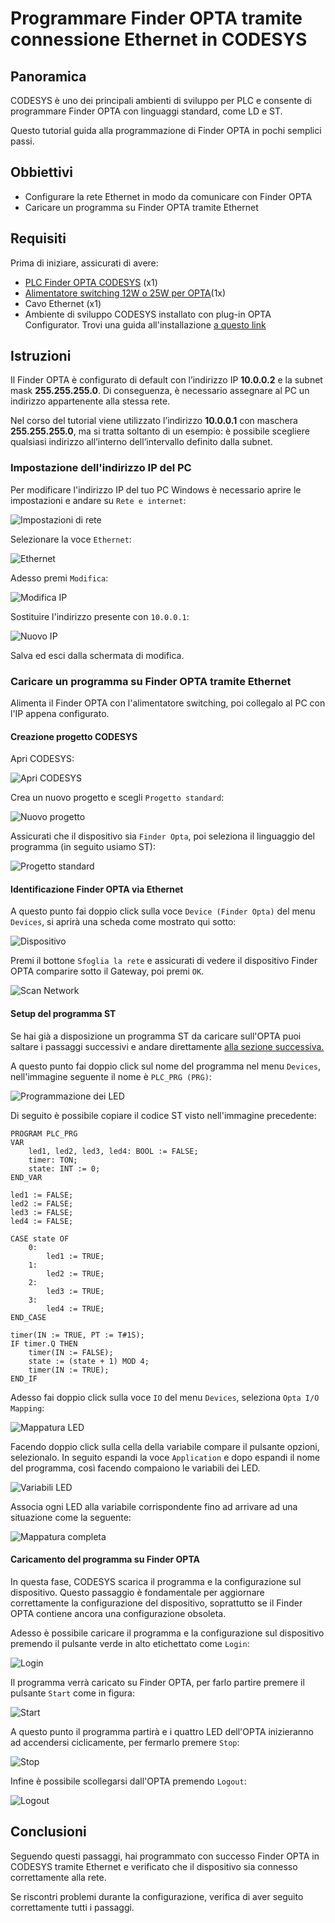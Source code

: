 # Programmare Finder OPTA tramite connessione Ethernet in CODESYS

## Panoramica

CODESYS è uno dei principali ambienti di sviluppo per PLC e consente di programmare Finder OPTA con linguaggi standard, come LD e
ST.

Questo tutorial guida alla programmazione di Finder OPTA in pochi semplici passi.

## Obbiettivi

- Configurare la rete Ethernet in modo da comunicare con Finder OPTA
- Caricare un programma su Finder OPTA tramite Ethernet

## Requisiti

Prima di iniziare, assicurati di avere:

- [PLC Finder OPTA CODESYS](https://opta.findernet.com/it/codesys) (x1)
- [Alimentatore switching 12W o 25W per OPTA](https://opta.findernet.com/it/codesys#moduli-espansione)(1x)
- Cavo Ethernet (x1)
- Ambiente di sviluppo CODESYS installato con plug-in OPTA Configurator. Trovi una guida all'installazione [a questo
  link](https://opta.findernet.com/it/tutorial/codesys-plugin-tutorial)

## Istruzioni

Il Finder OPTA è configurato di default con l’indirizzo IP **10.0.0.2** e la subnet mask **255.255.255.0**. Di conseguenza, è
necessario assegnare al PC un indirizzo appartenente alla stessa rete.

Nel corso del tutorial viene utilizzato l’indirizzo **10.0.0.1** con maschera **255.255.255.0**, ma si tratta soltanto di un
esempio: è possibile scegliere qualsiasi indirizzo all’interno dell’intervallo definito dalla subnet.

### Impostazione dell'indirizzo IP del PC

Per modificare l'indirizzo IP del tuo PC Windows è necessario aprire le impostazioni e andare su `Rete e internet`:

![Impostazioni di rete](assets/it/set-ip-address-windows/01-settings-network.png)

Selezionare la voce `Ethernet`:

![Ethernet](assets/it/set-ip-address-windows/02-ethernet.png)

Adesso premi `Modifica`:

![Modifica IP](assets/it/set-ip-address-windows/03-edit-ip-address.png)

Sostituire l'indirizzo presente con `10.0.0.1`:

![Nuovo IP](assets/it/set-ip-address-windows/04-new-ip-address.png)

Salva ed esci dalla schermata di modifica.

### Caricare un programma su Finder OPTA tramite Ethernet

Alimenta il Finder OPTA con l'alimentatore switching, poi collegalo al PC con l'IP appena configurato.

#### Creazione progetto CODESYS

Apri CODESYS:

![Apri CODESYS](assets/it/01-welcome.png)

Crea un nuovo progetto e scegli `Progetto standard`:

![Nuovo progetto](assets/it/02-new-project.png)

Assicurati che il dispositivo sia `Finder Opta`, poi seleziona il linguaggio del programma (in seguito usiamo ST):

![Progetto standard](assets/it/03-standard-project.png)

#### Identificazione Finder OPTA via Ethernet

A questo punto fai doppio click sulla voce `Device (Finder Opta)` del menu `Devices`, si aprirà una scheda come mostrato qui sotto:

![Dispositivo](assets/it/04-device.png)

Premi il bottone `Sfoglia la rete` e assicurati di vedere il dispositivo Finder OPTA comparire sotto il Gateway, poi premi `OK`.

![Scan Network](assets/it/05-scan-network.png)

#### Setup del programma ST

Se hai già a disposizione un programma ST da caricare sull'OPTA puoi saltare i passaggi successivi e andare direttamente [alla
sezione successiva.](#caricamento-del-programma-su-finder-opta)

A questo punto fai doppio click sul nome del programma nel menu `Devices`, nell'immagine seguente il nome è `PLC_PRG (PRG)`:

![Programmazione dei LED](assets/it/06-led-program.png)

Di seguito è possibile copiare il codice ST visto nell'immagine precedente:

```st
PROGRAM PLC_PRG
VAR
    led1, led2, led3, led4: BOOL := FALSE;
    timer: TON;
    state: INT := 0;
END_VAR

led1 := FALSE;
led2 := FALSE;
led3 := FALSE;
led4 := FALSE;

CASE state OF
    0: 
        led1 := TRUE;
    1: 
        led2 := TRUE;
    2: 
        led3 := TRUE;
    3: 
        led4 := TRUE;
END_CASE

timer(IN := TRUE, PT := T#1S);
IF timer.Q THEN
    timer(IN := FALSE);
    state := (state + 1) MOD 4;
    timer(IN := TRUE);
END_IF
```

Adesso fai doppio click sulla voce `IO` del menu `Devices`, seleziona `Opta I/O Mapping`:

![Mappatura LED](assets/it/07-led-mapping.png)

Facendo doppio click sulla cella della variabile compare il pulsante opzioni, selezionalo. In seguito espandi la voce `Application`
e dopo espandi il nome del programma, così facendo compaiono le variabili dei LED.

![Variabili LED](assets/it/08-led-variables.png)

Associa ogni LED alla variabile corrispondente fino ad arrivare ad una situazione come la seguente:

![Mappatura completa](assets/it/09-mapping-complete.png)

#### Caricamento del programma su Finder OPTA

In questa fase, CODESYS scarica il programma e la configurazione sul dispositivo. Questo passaggio è fondamentale per aggiornare
correttamente la configurazione del dispositivo, soprattutto se il Finder OPTA contiene ancora una configurazione obsoleta.

Adesso è possibile caricare il programma e la configurazione sul dispositivo premendo il pulsante verde in alto etichettato come
`Login`:

![Login](assets/it/10-login.png)

Il programma verrà caricato su Finder OPTA, per farlo partire premere il pulsante `Start` come in figura:

![Start](assets/it/11-start.png)

A questo punto il programma partirà e i quattro LED dell'OPTA inizieranno ad accendersi ciclicamente, per fermarlo premere `Stop`:

![Stop](assets/it/12-stop.png)

Infine è possibile scollegarsi dall'OPTA premendo `Logout`:

![Logout](assets/it/13-logout.png)

## Conclusioni

Seguendo questi passaggi, hai programmato con successo Finder OPTA in CODESYS tramite Ethernet e verificato che il dispositivo sia
connesso correttamente alla rete.

Se riscontri problemi durante la configurazione, verifica di aver seguito correttamente tutti i passaggi.

<!-- Inserire informazioni di contatto per supporto -->